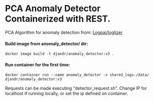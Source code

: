 # PCA Anomaly Detector Containerized with REST.

PCA Algorithm for anomaly detection from: [Logpai/loglizer](https://github.com/logpai/loglizer)

#### Build image from anomaly\_detector/ dir:

```
docker image build -t djandr/anomaly_detector:v3 .
```

#### Run container for the first time:

```
docker container run --name anomaly_detector -v shared_logs:/data/ djandr/anomaly_detector:v3 
```

Requests can be made executing "detector\_request.sh".
Change IP for localhost if running locally, or set the ip defined on container.
